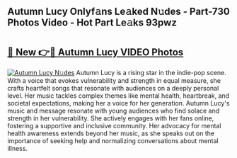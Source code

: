 ## Autumn Lucy Onlyf𝚊ns Le𝚊ked N𝚞des - Part-730 Photos Video - Hot Part Le𝚊ks 93pwz

# <h2><a href="http://ab97393.deff.icu/?id=Autumn+Lucy">🔗 New 👉🔴 Autumn Lucy VIDEO Photos</a></h2>

[![Autumn Lucy N𝚞des](https://i.imgur.com/rIISA9y.gif)](http://ab97393.deff.icu/?id=Autumn+Lucy)
Autumn Lucy is a rising star in the indie-pop scene. With a voice that evokes vulnerability and strength in equal measure, she crafts heartfelt songs that resonate with audiences on a deeply personal level. Her music tackles complex themes like mental health, heartbreak, and societal expectations, making her a voice for her generation. Autumn Lucy's music and message resonate with young audiences who find solace and strength in her vulnerability. She actively engages with her fans online, fostering a supportive and inclusive community. Her advocacy for mental health awareness extends beyond her music, as she speaks out on the importance of seeking help and normalizing conversations about mental illness.
